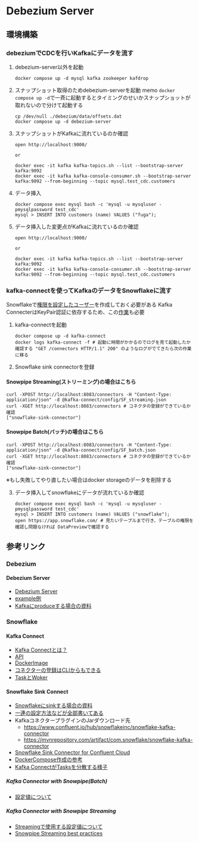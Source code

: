 # Debezium Server
## 環境構築
### debeziumでCDCを行いKafkaにデータを流す
1. debezium-server以外を起動
    ```shell
    docker compose up -d mysql kafka zookeeper kafdrop
    ```
2. スナップショット取得のためdebezium-serverを起動
    memo `docker compose up -d`で一斉に起動するとタイミングのせいかスナップショットが取れないので分けて起動する
    ```shell
    cp /dev/null ./debezium/data/offsets.dat
    docker compose up -d debezium-server
    ```
3. スナップショットがKafkaに流れているのか確認
    ```shell
    open http://localhost:9000/

    or

    docker exec -it kafka kafka-topics.sh --list --bootstrap-server kafka:9092
    docker exec -it kafka kafka-console-consumer.sh --bootstrap-server kafka:9092 --from-beginning --topic mysql.test_cdc.customers
    ```
4. データ挿入
    ```shell
    docker compose exec mysql bash -c 'mysql -u mysqluser -pmysqlpassword test_cdc'
    mysql > INSERT INTO customers (name) VALUES ("fuga");
    ```
5. データ挿入した変更点がKafkaに流れているのか確認
    ```shell
    open http://localhost:9000/

    or

    docker exec -it kafka kafka-topics.sh --list --bootstrap-server kafka:9092
    docker exec -it kafka kafka-console-consumer.sh --bootstrap-server kafka:9092 --from-beginning --topic mysql.test_cdc.customers
    ```
###  kafka-connectを使ってKafkaのデータをSnowflakeに流す
Snowflakeで[権限を設定したユーザー](https://docs.snowflake.com/en/user-guide/kafka-connector-install#required-privileges)を作成しておく必要がある
Kafka ConnecterはKeyPair認証に依存するため、この[作業](https://docs.snowflake.com/en/user-guide/kafka-connector-install#using-key-pair-authentication-key-rotation)も必要

1. kafka-connectを起動
    ```shell
    docker compose up -d kafka-connect
    docker logs kafka-connect -f # 起動に時間がかかるのでログを見て起動したか確認する "GET /connectors HTTP/1.1" 200" のようなログがでてきたら次の作業に移る
    ```
2. Snowflake sink connectorを登録
#### Snowpipe Streaming(ストリーミング)の場合はこちら
```shell
curl -XPOST http://localhost:8083/connectors -H "Content-Type: application/json" -d @kafka-connect/config/SF_streaming.json
curl -XGET http://localhost:8083/connectors # コネクタの登録ができているか確認
["snowflake-sink-connector"]
```
#### Snowpipe Batch(バッチ)の場合はこちら
```shell
curl -XPOST http://localhost:8083/connectors -H "Content-Type: application/json" -d @kafka-connect/config/SF_batch.json
curl -XGET http://localhost:8083/connectors # コネクタの登録ができているか確認
["snowflake-sink-connector"]
```

※もし失敗してやり直したい場合はdocker storageのデータを削除する

3. データ挿入してsnowflakeにデータが流れているか確認
    ```shell
    docker compose exec mysql bash -c 'mysql -u mysqluser -pmysqlpassword test_cdc'
    mysql > INSERT INTO customers (name) VALUES ("snowflake");
    open https://app.snowflake.com/ # 見たいテーブルまで行き、テーブルの権限を確認し問題なければ DataPreviewで確認する
    ```

## 参考リンク
### Debezium
#### Debezium Server
- [Debezium Server](https://debezium.io/documentation/reference/stable/operations/debezium-server.html)
- [example例](https://github.com/debezium/debezium-examples/tree/main/debezium-server)
- [Kafkaにproduceする場合の資料](https://debezium.io/documentation/reference/stable/operations/debezium-server.html#_apache_kafka)

### Snowflake
#### Kafka Connect
- [Kafka Connectとは？](https://docs.confluent.io/platform/current/connect/index.html)
- [API](https://docs.confluent.io/platform/current/connect/references/restapi.html)
- [DockerImage](https://hub.docker.com/r/confluentinc/cp-kafka-connect)
- [コネクターの登録はCLIからもできる](https://docs.confluent.io/confluent-cli/current/command-reference/connect/cluster/confluent_connect_cluster_create.html)
- [TaskとWoker](https://ujun.hatenablog.com/entry/2019/03/31/154840)
#### Snowflake Sink Connect
- [Snowflakeにsinkする場合の資料](https://docs.snowflake.com/en/user-guide/kafka-connector)
- [一連の設定方法などが全部書いてある](https://docs.snowflake.com/en/user-guide/kafka-connector-install)
- KafkaコネクタープラグインのJarダウンロード先
  - https://www.confluent.io/hub/snowflakeinc/snowflake-kafka-connector
  - https://mvnrepository.com/artifact/com.snowflake/snowflake-kafka-connector
- [Snowflake Sink Connector for Confluent Cloud](https://docs.confluent.io/cloud/current/connectors/cc-snowflake-sink/cc-snowflake-sink.html)
- [DockerCompose作成の参考](https://github.com/snowflakedb/snowflake-kafka-connector/tree/master)
- [Kafka ConnectがTasksを分散する様子](https://ujun.hatenablog.com/entry/2019/03/31/154840)

##### Kafka Connector with Snowpipe(Batch)
  - [設定値について](https://docs.snowflake.com/en/user-guide/kafka-connector-install#configuring-the-kafka-connector)
##### Kafka Connector with Snowpipe Streaming
  - [Streamingで使用する設定値について](https://docs.snowflake.com/en/user-guide/data-load-snowpipe-streaming-kafka)
  - [Snowpipe Streaming best practices
](https://docs.snowflake.com/en/user-guide/data-load-snowpipe-streaming-recommendation)

